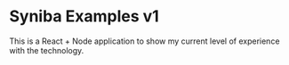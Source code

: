 # Syniba Examples v1

This is a React + Node application to show my current level of experience with the technology.
